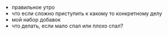 - правильное утро
- что если сложно приступить к какому то конкретному делу
- мой набор добавок
- что делать, если мало спал или плохо спал?